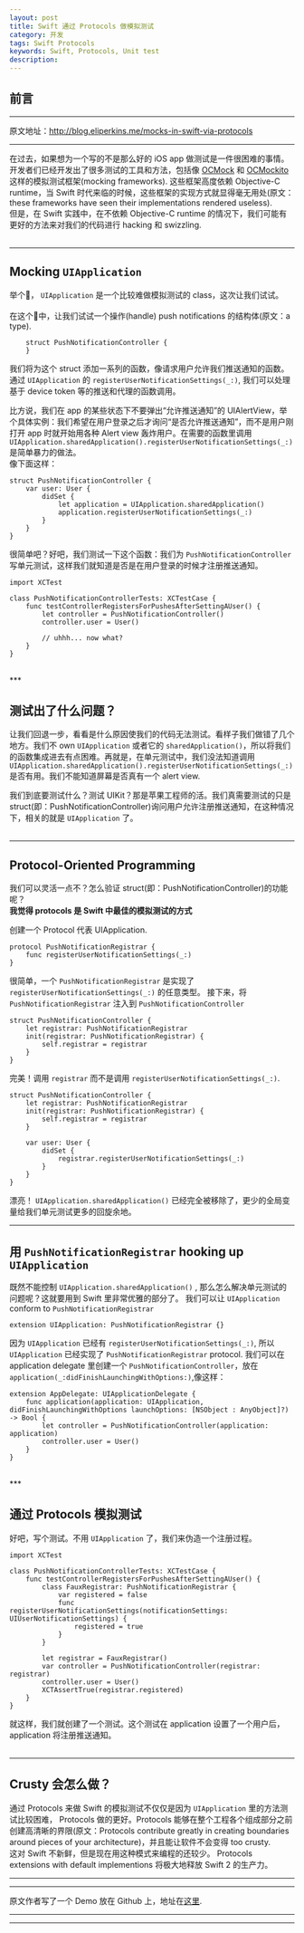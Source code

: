 ```yaml
---
layout: post
title: Swift 通过 Protocols 做模拟测试
category: 开发
tags: Swift Protocols
keywords: Swift, Protocols, Unit test
description:
---
```


## 前言
***
原文地址：<http://blog.eliperkins.me/mocks-in-swift-via-protocols>
***


在过去，如果想为一个写的不是那么好的 iOS app 做测试是一件很困难的事情。开发者们已经开发出了很多测试的工具和方法，包括像 [OCMock](http://ocmock.org/) 和 [OCMockito](https://github.com/jonreid/OCMockito) 这样的模拟测试框架(mocking frameworks). 这些框架高度依赖 Objective-C runtime，当 Swift 时代来临的时候，这些框架的实现方式就显得毫无用处(原文：these frameworks have seen their implementations rendered useless). <br />
但是，在 Swift 实践中，在不依赖 Objective-C runtime 的情况下，我们可能有更好的方法来对我们的代码进行 hacking 和 swizzling.         
<br />

***

## Mocking `UIApplication`

举个🌰， `UIApplication` 是一个比较难做模拟测试的 class，这次让我们试试。<br /> <br />
在这个🌰中，让我们试试一个操作(handle) push notifications 的结构体(原文：a type). <br />

		struct PushNotificationController {
		}

我们将为这个 struct 添加一系列的函数，像请求用户允许我们推送通知的函数。通过 `UIApplication` 的 `registerUserNotificationSettings(_:)`, 我们可以处理基于 device token 等的推送和代理的函数调用。     

比方说，我们在 app 的某些状态下不要弹出“允许推送通知”的 UIAlertView，举个具体实例：我们希望在用户登录之后才询问“是否允许推送通知”，而不是用户刚打开 app 时就开始用各种 Alert view 轰炸用户。在需要的函数里调用 `UIApplication.sharedApplication().registerUserNotificationSettings(_:)`是简单暴力的做法。<br />
像下面这样：

	struct PushNotificationController {
	    var user: User {
	        didSet {
	            let application = UIApplication.sharedApplication()
	            application.registerUserNotificationSettings(_:)
	        }
	    }
	}

很简单吧？好吧，我们测试一下这个函数：我们为 `PushNotificationController` 写单元测试，这样我们就知道是否是在用户登录的时候才注册推送通知。

	import XCTest
	
	class PushNotificationControllerTests: XCTestCase {
	    func testControllerRegistersForPushesAfterSettingAUser() {
	        let controller = PushNotificationController()
	        controller.user = User()
	        
	        // uhhh... now what?
	    }
	}

<br />
***

## 测试出了什么问题？
让我们回退一步，看看是什么原因使我们的代码无法测试。看样子我们做错了几个地方。我们不 own `UIApplication` 或者它的 `sharedApplication()`，所以将我们的函数集成进去有点困难。再就是，在单元测试中，我们没法知道调用 `UIApplication.sharedApplication().registerUserNotificationSettings(_:)` 是否有用。我们不能知道屏幕是否真有一个 alert view.  <br />

我们到底要测试什么？测试 UIKit？那是苹果工程师的活。我们真需要测试的只是 struct(即：PushNotificationController)询问用户允许注册推送通知，在这种情况下，相关的就是 `UIApplication` 了。
<br /> <br />
***

## Protocol-Oriented Programming

我们可以灵活一点不？怎么验证 struct(即：PushNotificationController)的功能呢？<br />
**我觉得 protocols 是 Swift 中最佳的模拟测试的方式**
<br />

创建一个 Protocol 代表 UIApplication. 

	protocol PushNotificationRegistrar {
	    func registerUserNotificationSettings(_:)
	} 

很简单，一个 `PushNotificationRegistrar` 是实现了 `registerUserNotificationSettings(_:)` 的任意类型。
接下来，将 `PushNotificationRegistrar` 注入到 `PushNotificationController` 

	struct PushNotificationController {
	    let registrar: PushNotificationRegistrar
	    init(registrar: PushNotificationRegistrar) {
	        self.registrar = registrar
	    }
	}

完美！调用 `registrar` 而不是调用 `registerUserNotificationSettings(_:)`.
	
	struct PushNotificationController {
	    let registrar: PushNotificationRegistrar
	    init(registrar: PushNotificationRegistrar) {
	        self.registrar = registrar
	    }
	
	    var user: User {
	        didSet {
	            registrar.registerUserNotificationSettings(_:)
	        }
	    }
	}

漂亮！ `UIApplication.sharedApplication()` 已经完全被移除了，更少的全局变量给我们单元测试更多的回旋余地。
<br />
***

## 用 `PushNotificationRegistrar` hooking up `UIApplication`
既然不能控制 `UIApplication.sharedApplication()` , 那么怎么解决单元测试的问题呢？这就要用到 Swift 里非常优雅的部分了。
我们可以让 `UIApplication` conform to `PushNotificationRegistrar`

	extension UIApplication: PushNotificationRegistrar {}
	
因为 `UIApplication` 已经有 `registerUserNotificationSettings(_:)`, 所以 `UIApplication` 已经实现了 `PushNotificationRegistrar` protocol. 我们可以在 application delegate 里创建一个 `PushNotificationController`，放在 `application(_:didFinishLaunchingWithOptions:)`,像这样：

	extension AppDelegate: UIApplicationDelegate {
	    func application(application: UIApplication, didFinishLaunchingWithOptions launchOptions: [NSObject : AnyObject]?) -> Bool {
	        let controller = PushNotificationController(application: application)
	        controller.user = User()
	    }
	}	
<br />
***

## 通过 Protocols 模拟测试
好吧，写个测试。不用 `UIApplication` 了，我们来伪造一个注册过程。

	import XCTest
	
	class PushNotificationControllerTests: XCTestCase {
	    func testControllerRegistersForPushesAfterSettingAUser() {
	        class FauxRegistrar: PushNotificationRegistrar {
	            var registered = false
	            func registerUserNotificationSettings(notificationSettings: UIUserNotificationSettings) {
	                registered = true
	            }
	        }
	
	        let registrar = FauxRegistrar()
	        var controller = PushNotificationController(registrar: registrar)
	        controller.user = User()
	        XCTAssertTrue(registrar.registered)
	    }
	}

就这样，我们就创建了一个测试。这个测试在 application 设置了一个用户后，application 将注册推送通知。
<br /> <br />
***

## Crusty 会怎么做？
通过 Protocols 来做 Swift 的模拟测试不仅仅是因为 `UIApplication` 里的方法测试比较困难， Protocols 做的更好。Protocols 能够在整个工程各个组成部分之前创建高清晰的界限(原文：Protocols contribute greatly in creating boundaries around pieces of your architecture)，并且能让软件不会变得 too crusty. <br />
这对 Swift 不新鲜，但是现在用这种模式来编程的还较少。 Protocols extensions with default implementions 将极大地释放 Swift 2 的生产力。 <br />

***
***

原文作者写了一个 Demo 放在 Github 上，地址在[这里](https://gist.github.com/eliperkins/8f4115151497dc1953ea).

***
***
























